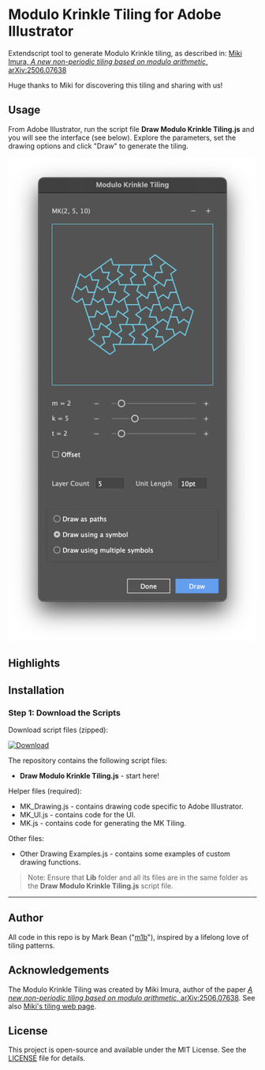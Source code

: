 # Modulo Krinkle Tiling for Adobe Illustrator

Extendscript tool to generate Modulo Krinkle tiling, as described in:
[Miki Imura, *A new non-periodic tiling based on modulo arithmetic*, arXiv:2506.07638](https://arxiv.org/abs/2506.07638)

Huge thanks to Miki for discovering this tiling and sharing with us!

## Usage

From Adobe Illustrator, run the script file **Draw Modulo Krinkle Tiling.js** and you will see the interface (see below). Explore the parameters, set the drawing options and click "Draw" to generate the tiling.

![The user interface](./Docs/ui-1.png)

## Highlights



## Installation

### Step 1: Download the Scripts

Download script files (zipped):

[![Download](https://img.shields.io/badge/download-latest-blue.svg?style=for-the-badge)](https://github.com/mark1bean/modulo-krinkle-tiling-for-adobe-illustrator/archive/refs/heads/main.zip)

The repository contains the following script files:

- **Draw Modulo Krinkle Tiling.js** - start here!

Helper files (required):

- MK_Drawing.js - contains drawing code specific to Adobe Illustrator.
- MK_UI.js - contains code for the UI.
- MK.js - contains code for generating the MK Tiling.

Other files:

- Other Drawing Examples.js - contains some examples of custom drawing functions.

> Note: Ensure that **Lib** folder and all its files are in the same folder as the **Draw Modulo Krinkle Tiling.js** script file.

---

## Author

All code in this repo is by Mark Bean ("[m1b](https://community.adobe.com/t5/user/viewprofilepage/user-id/13791991)"), inspired by a lifelong love of tiling patterns.

## Acknowledgements

The Modulo Krinkle Tiling was created by Miki Imura, author of the paper [*A new non-periodic tiling based on modulo arithmetic*, arXiv:2506.07638](https://arxiv.org/abs/2506.07638). See also [Miki's tiling web page](https://mk.tiling.jp/).

## License

This project is open-source and available under the MIT License. See the [LICENSE](LICENSE) file for details.
